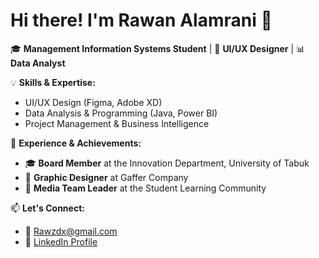 # Hi there! I'm Rawan Alamrani 👋  

🎓 **Management Information Systems Student** | 🎨 **UI/UX Designer** | 📊 **Data Analyst**  

💡 **Skills & Expertise:**  
- UI/UX Design (Figma, Adobe XD)  
- Data Analysis & Programming (Java, Power BI)  
- Project Management & Business Intelligence  

📌 **Experience & Achievements:**  
- 🎓 **Board Member** at the Innovation Department, University of Tabuk  
- 🎨 **Graphic Designer** at Gaffer Company  
- 🎤 **Media Team Leader** at the Student Learning Community  

📫 **Let's Connect:**  
- 📧 [Rawzdx@gmail.com](mailto:Rawzdx@gmail.com)  
- 🔗 [LinkedIn Profile](https://www.linkedin.com/in/rawan-alamrani-aa9138256)  

